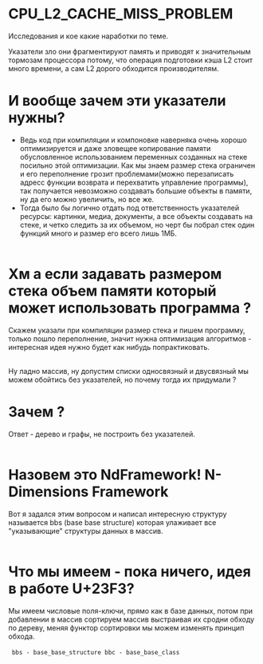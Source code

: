 # CPU_L2_CACHE_MISS_PROBLEM
Исследования и кое какие наработки по теме.

Указатели зло они фрагментируют память и приводят к значительным тормозам процессора потому, что операция подготовки кэша L2 стоит много времени, а сам L2 дорого обходится производителям.<br>
# И вообще зачем эти указатели нужны? 
* Ведь код при компиляции и компоновке наверняка очень хорошо оптимизируется и даже зловещее копирование памяти обусловленное использованием переменных созданных на стеке посильно этой оптимизации.
Как мы знаем размер стека ограничен и его переполнение грозит проблемами(можно перезаписать адресс функции возврата и перехватить управление программы), так получается невозможно создавать большие объекты в памяти, ну да его можно увеличить, но все же.
* Тогда было бы логично отдать под ответственность указателей ресурсы: картинки, медиа, документы, а все объекты создавать на стеке, и четко следить за их объемом, но черт бы побрал стек один функций много и размер его всего лишь 1МБ.<br><br>
# Хм а если задавать размером стека объем памяти который может использовать программа ?
Скажем указали при компиляции размер стека и пишем программу, только пошло переполнение, значит нужна оптимизация алгоритмов - интересная идея нужно будет как нибудь попрактиковать.<br><br>

Ну ладно массив, ну допустим списки односвязный и двусвязный мы можем обойтись без указателей, но почему тогда их придумали ? 
# Зачем ? 
Ответ - дерево и графы, не построить без указателей.<br><br>

# Назовем это NdFramework! N-Dimensions Framework
Вот я задался этим вопросом и написал интересную структуру называется bbs (base base structure) которая улаживает все "указывающие" структуры данных в массив.<br><br>

# Что мы имеем - пока ничего, идея в работе U+23F3?
Мы имеем числовые поля-ключи, прямо как в базе данных, потом при добавлении в массив сортируем массив выстраивая их сродни обходу по дереву, меняя функтор сортировки мы можем изменять принцип обхода.<br><br>
<code>
bbs - base_base_structure
bbc - base_base_class
</code>

